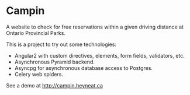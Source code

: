 # Campin

A website to check for free reservations within a given driving distance at Ontario Provincial Parks.

This is a project to try out some technologies:

* Angular2 with custom directives, elements, form fields, validators, etc.
* Asynchronous Pyramid backend.
* Asyncpg for asynchronous database access to Postgres.
* Celery web spiders.

See a demo at http://campin.heyneat.ca
